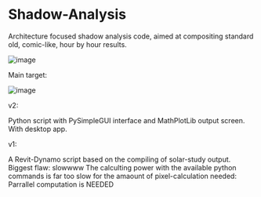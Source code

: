 # Shadow-Analysis
Architecture focused shadow analysis code, aimed at compositing standard old, comic-like, hour by hour results.

![image](https://user-images.githubusercontent.com/93721496/157250956-b2fd246d-ef37-4530-a472-3e096f516460.png)


Main target: 

![image](https://user-images.githubusercontent.com/93721496/157120864-897a47c5-9ba1-4068-95bb-9e1b0f48cc70.png)


v2:

Python script with PySimpleGUI interface and MathPlotLib output screen.
With desktop app.

v1:

A Revit-Dynamo script based on the compiling of solar-study output.
Biggest flaw: slowwww
The calculting power with the available python commands is far too slow for the amaount of pixel-calculation needed: Parrallel computation is NEEDED
